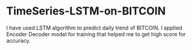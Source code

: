 # TimeSeries-LSTM-on-BITCOIN
I have used LSTM algorithm to predict daily trend of BITCOIN. I applied Encoder Decoder model for training that helped me to get high score for accuracy.
